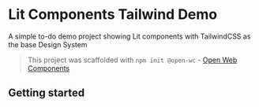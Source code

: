 # Lit Components Tailwind Demo

A simple to-do demo project showing Lit components with TailwindCSS as the base Design System

> This project was scaffolded with `npm init @open-wc` - [Open Web Components](https://open-wc.org/)

## Getting started